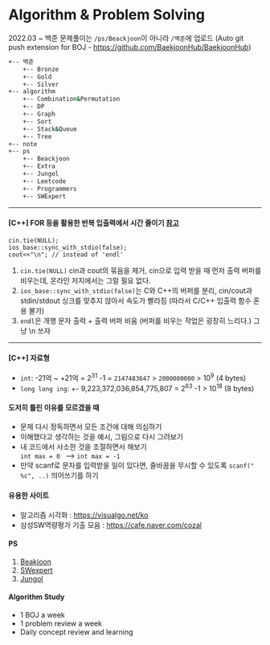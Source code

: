 # Algorithm & Problem Solving

2022.03 ~ 백준 문제풀이는 `/ps/Beackjoon`이 아니라 `/백준`에 업로드
(Auto git push extension for BOJ - https://github.com/BaekjoonHub/BaekjoonHub)

```bash
+-- 백준
    +-- Bronze
    +-- Gold
    +-- Silver
+-- algorithm
    +-- Combination&Permutation
    +-- DP
    +-- Graph
    +-- Sort
    +-- Stack&Queue
    +-- Tree
+-- note
+-- ps
    +-- Beackjoon
    +-- Extra
    +-- Jungol
    +-- Leetcode
    +-- Programmers
    +-- SWExpert
```

****

#### [C++] FOR 등을 활용한 반복 입출력에서 시간 줄이기 [참고](https://www.acmicpc.net/board/view/22716)
```
cin.tie(NULL);
ios_base::sync_with_stdio(false);
cout<<"\n"; // instead of 'endl'
```
1. ```cin.tie(NULL)``` cin과 cout의 묶음을 제거, cin으로 입력 받을 때 먼저 출력 버퍼를 비우는데, 온라인 저지에서는 그럴 필요 없다. 
2. ```ios_base::sync_with_stdio(false)```는 C와 C++의 버퍼를 분리, cin/cout과 stdin/stdout 싱크를 맞추지 않아서 속도가 빨라짐 (따라서 C/C++ 입출력 함수 혼용 불가)
3. ```endl```은 개행 문자 출력 + 출력 버퍼 비움 (버퍼를 비우는 작업은 굉장히 느리다.) 그냥 \n 쓰자

----
#### [C++] 자료형
- `int`: -21억 ~ +21억 =  2<sup>31</sup> -1 = `2147483647` > `2000000000` > 10<sup>9</sup> (4 bytes)
- `long long ing`: +- 9,223,372,036,854,775,807 = 2<sup>63</sup> -1 > 10<sup>18</sup> (8 bytes)


#### 도저히 틀린 이유를 모르겠을 때
  + 문제 다시 정독하면서 모든 조건에 대해 의심하기
  + 이해했다고 생각하는 것을 예시, 그림으로 다시 그려보기
  + 내 코드에서 사소한 것을 조절하면서 해보기  
    ``` int max = 0  ```  --> ``` int max = -1 ```
  + 만약 scanf로 문자를 입력받을 일이 있다면, 줄바꿈을 무시할 수 있도록 `scanf(" %c", ..)` 띄어쓰기를 하기


#### 유용한 사이트
- 알고리즘 시각화 : https://visualgo.net/ko
- 삼성SW역량평가 기출 모음 : https://cafe.naver.com/cozal


#### PS 
  1. [Beakjoon](https://www.acmicpc.net/)
  2. [SWexpert](https://swexpertacademy.com/main/main.do)
  3. [Jungol](http://jungol.co.kr/)



#### Algorithm Study
  - 1 BOJ a week
  - 1 problem review a week
  - Daily concept review and learning
